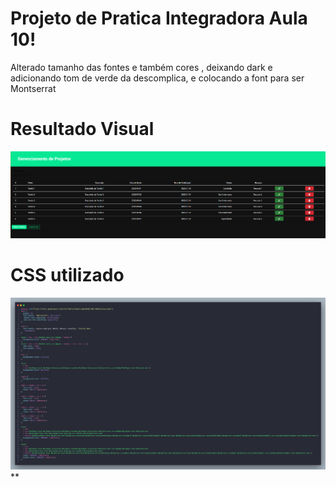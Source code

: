 # Projeto de Pratica Integradora Aula 10!

Alterado tamanho das fontes e também cores , deixando dark e adicionando tom de verde da descomplica, e colocando a font para ser Montserrat

# Resultado Visual

**![** **Imagem do Projeto](https://raw.githubusercontent.com/FelipeUrbanek/praticaintegradora/main/public/imgs/visual.png)**

# CSS utilizado

![**  **Imagem do Projeto](https://raw.githubusercontent.com/FelipeUrbanek/praticaintegradora/main/public/imgs/visual2.png)\*\*
